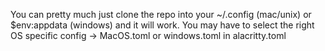 You can pretty much just clone the repo into your ~/.config (mac/unix) or $env:appdata (windows) and it will work. You may have to select the right OS specific config -> MacOS.toml or windows.toml in alacritty.toml
